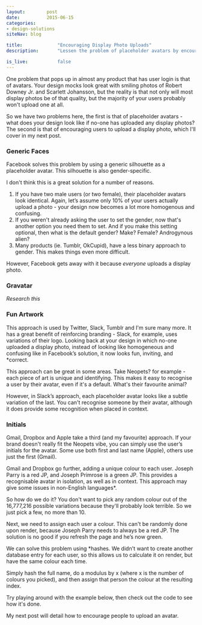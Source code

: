 ```yaml
---
layout:        post
date:          2015-06-15
categories:    
- design-solutions
siteNav: blog

title:             "Encouraging Display Photo Uploads"
description:       "Lessen the problem of placeholder avatars by encouraging your users to upload a photo in the first place."

is_live:           false
---
```


One problem that pops up in almost any product that has user login is that of avatars. Your design mocks look great with smiling photos of Robert Downey Jr. and Scarlett Johansson, but the reality is that not only will most display photos be of that quality, but the majority of your users probably won't upload one at all. 

So we have two problems here, the first is that of placeholder avatars - what does your design look like if no-one has uploaded any display photos? The second is that of encouraging users to upload a display photo, which I'll cover in my next post. 

### Generic Faces
Facebook solves this problem by using a generic silhouette as a placeholder avatar. This silhouette is also gender-specific. 

I don't think this is a great solution for a number of reasons. 

1. If you have two male users (or two female), their placeholder avatars look identical. Again, let’s assume only 10% of your users actually upload a photo - your design now becomes a lot more homogenous and confusing. 
2. If you weren't already asking the user to set the gender, now that's another option you need them to set. And if you make this setting optional, then what is the default gender? Make? Female? Androgynous alien?
3. Many products (ie. Tumblr, OkCupid), have a less binary approach to gender. This makes things even more difficult. 

However, Facebook gets away with it because *everyone* uploads a display photo. 

### Gravatar
*Research this*

### Fun Artwork
This approach is used by Twitter, Slack, Tumblr and I'm sure many more. It has a great benefit of reinforcing branding - Slack, for example, uses variations of their logo.  Looking back at your design in which no-one uploaded a display photo, instead of looking like homogeneous and confusing like in Facebook’s solution, it now looks fun, inviting, and *correct.

This approach can be great in some areas. Take Neopets? for example - each piece of art is unique and identifying. This makes it easy to recognise a user by their avatar, even if it's a default. What's their  favourite animal? 

However, in Slack’s approach, each placeholder avatar looks like a subtle variation of the last. You can't recognise someone by their avatar, although it does provide some recognition when placed in context. 

### Initials
Gmail, Dropbox and Apple take a third (and my favourite) approach. If your brand doesn't really fit the Neopets vibe, you can simply use the user’s initials for the avatar. Some use both first and last name (Apple), others use just the first (Gmail). 

Gmail and Dropbox go further, adding a unique colour to each user. Joseph Parry is a red JP, and Joseph Primrose is a green JP. This provides a recognisable avatar in isolation, as well as in context. 
This approach may give some issues in non-English languages*. 

So how do we do it? You don't want to pick any random colour out of the 16,777,216 possible variations because they'll probably look terrible. So we just pick a few, no more than 10.

Next, we need to assign each user a colour. This can't be randomly done upon render, because Joseph Parry needs to always be a red JP. The solution is no good if you refresh the page and he’s now green. 

We can solve this problem using *hashes. We didn't want to create another database entry for each user, so this allows us to calculate it on render, but have the same colour each time. 

Simply hash the full name, do a modulus by x (where x is the number of colours you picked), and then assign that person the colour at the resulting index. 

Try playing around with the example below, then check out  the code to see how it's done. 

My next post will detail how to encourage people to upload an avatar.